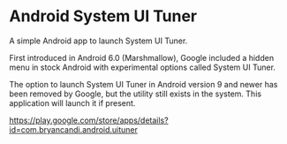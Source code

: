 # Android System UI Tuner
A simple Android app to launch System UI Tuner.

First introduced in Android 6.0 (Marshmallow), Google included a hidden menu in stock Android with experimental options called System UI Tuner.

The option to launch System UI Tuner in Android version 9 and newer has been removed by Google, but the utility still exists in the system. This application will launch it if present.

https://play.google.com/store/apps/details?id=com.bryancandi.android.uituner

